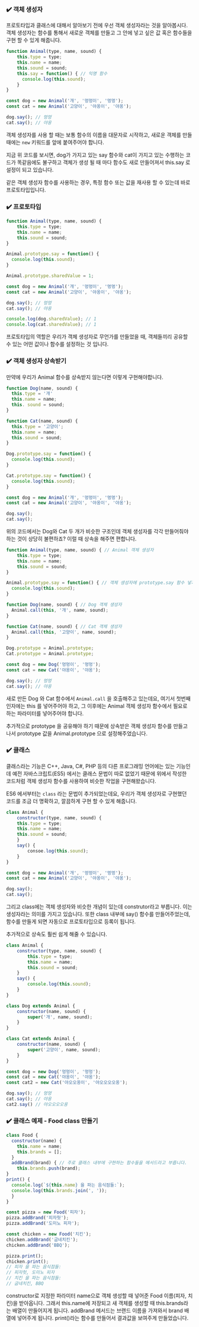 ### ✔️ 객체 생성자

프로토타입과 클래스에 대해서 알아보기 전에 우선 객체 생성자라는 것을 알아봅시다. 객체 생성자는 함수를 통해서 새로운 객체를 만들고 그 안에 넣고 싶은 값 혹은 함수들을 구현 할 수 있게 해줍니다.

```jsx
function Animal(type, name, sound) {
    this.type = type;
    this.name = name;
    this.sound = sound;
    this.say = function() { // 익명 함수
      console.log(this.sound);
    }
}

const dog = new Animal('개', '멍멍이', '멍멍');
const cat = new Animal('고양이', '야옹이', '야옹');

dog.say(); // 멍멍
cat.say(); // 야옹
```

객체 생성자를 사용 할 때는 보통 함수의 이름을 대문자로 시작하고, 새로운 객체를 만들 때에는 `new` 키워드를 앞에 붙여주어야 합니다.

지금 위 코드를 보시면, dog가 가지고 있는 say 함수와 cat이 가지고 있는 수행하는 코드가 똑같음에도 불구하고 객체가 생성 될 때 마다 함수도 새로 만들어져서 this.say 로 설정이 되고 있습니다. 

같은 객체 생성자 함수를 사용하는 경우, 특정 함수 또는 값을 재사용 할 수 있는데 바로 프로토타입입니다.

### ✔️ 프로토타입

```jsx
function Animal(type, name, sound) {
    this.type = type;
    this.name = name;
    this.sound = sound;
}

Animal.prototype.say = function() {
  console.log(this.sound);
}

Animal.prototype.sharedValue = 1;

const dog = new Animal('개', '멍멍이', '멍멍');
const cat = new Animal('고양이', '야옹이', '야옹');

dog.say(); // 멍멍
cat.say(); // 야옹

console.log(dog.sharedValue); // 1
console.log(cat.sharedValue); // 1
```

프로토타입의 역할은 우리가 객체 생성자로 무언가를 만들었을 때, 객체들끼리 공유할 수 있는 어떤 값이나 함수를 설정하는 것 입니다. 

### ✔️ 객체 생성자 상속받기

만약에 우리가 Animal 함수를 상속받지 않는다면 이렇게 구현해야합니다. 

```jsx
function Dog(name, sound) {
  this.type = '개'
  this.name = name;
  this. sound = sound;
}

function Cat(name, sound) {
  this.type = '고양이';
  this.name = name;
  this.sound = sound;
}

Dog.prototype.say = function() {
  console.log(this.sound);
}

Cat.prototype.say = function() {
  console.log(this.sound);
}

const dog = new Animal('개', '멍멍이', '멍멍');
const cat = new Animal('고양이', '야옹이', '야옹');

dog.say();
cat.say();
```

위의 코드에서는 Dog와 Cat 두 개가 비슷한 구조인데 객체 생성자를 각각 만들어줘야하는 것이 상당히 불편하죠? 이럴 때 상속을 해주면 편합니다. 

```jsx
function Animal(type, name, sound) { // Animal 객체 생성자
    this.type = type;
    this.name = name;
    this.sound = sound;
}

Animal.prototype.say = function() { // 객체 생성자에 prototype.say 함수 넣기
  console.log(this.sound);
}

function Dog(name, sound) { // Dog 객체 생성자 
  Animal.call(this, '개', name, sound);
}

function Cat(name, sound) { // Cat 객체 생성자
  Animal.call(this, '고양이', name, sound);
}

Dog.prototype = Animal.prototype;
Cat.prototype = Animal.prototype;

const dog = new Dog('멍멍이', '멍멍');
const cat = new Cat('야옹이', '야옹');

dog.say(); // 멍멍
cat.say(); // 야옹
```

새로 만든 Dog 와 Cat 함수에서 `Animal.call` 을 호출해주고 있는데요, 여기서 첫번째 인자에는 this 를 넣어주어야 하고, 그 이후에는 Animal 객체 생성자 함수에서 필요로 하는 파라미터를 넣어주어야 합니다.

추가적으로 prototype 을 공유해야 하기 때문에 상속받은 객체 생성자 함수를 만들고 나서 prototype 값을 Animal.prototype 으로 설정해주었습니다.

### ✔️ 클래스

클래스라는 기능은 C++, Java, C#, PHP 등의 다른 프로그래밍 언어에는 있는 기능인데 예전 자바스크립트(ES5) 에서는 클래스 문법이 따로 없었기 때문에 위에서 작성한 코드처럼 객체 생성자 함수를 사용하여 비슷한 작업을 구현해왔습니다.

ES6 에서부터는 `class` 라는 문법이 추가되었는데요, 우리가 객체 생성자로 구현했던 코드를 조금 더 명확하고, 깔끔하게 구현 할 수 있게 해줍니다. 

```jsx
class Animal {
    constructor(type, name, sound) {
    this.type = type;
    this.name = name;
    this.sound = sound;
    }
    say() {
        consoe.log(this.sound);
    }
}

const dog = new Animal('개', '멍멍이', '멍멍');
const cat = new Animal('고양이', '야옹이', '야옹');

dog.say();
cat.say();
```

그리고 class에는 객체 생성자와 비슷한 개념이 있는데 construtor라고 부릅니다. 이는 생성자라는 의미를 가지고 있습니다. 또한 class 내부에 say() 함수를 만들어주었는데, 함수를 만들게 되면 자동으로 프로토타입으로 등록이 됩니다. 

추가적으로 상속도 훨씬 쉽게 해줄 수 있습니다.

```jsx
class Animal {
    constructor(type, name, sound) {
        this.type = type;
        this.name = name;
        this.sound = sound;
    }
    say() {
        console.log(this.sound);
    }
}

class Dog extends Animal {
    constructor(name, sound) {
        super('개', name, sound);    
    }
}

class Cat extends Animal {
    constructor(name, sound) {
        super('고양이', name, sound);
    }
}

const dog = new Dog('멍멍이', '멍멍');
const cat = new Cat('야옹이', '야옹');
const cat2 = new Cat('야오오옹이', '야오오오오옹');

dog.say(); // 멍멍
cat.say(); // 야옹
cat2.say() // 야오오오오옹
```

### ✔️ 클래스 예제 - Food class 만들기

```jsx
class Food {
  constructor(name) {
    this.name = name;
    this.brands = [];
  }
  addBrand(brand) { // 주로 클래스 내부에 구현하는 함수들을 메서드라고 부릅니다. 
    this.brands.push(brand);
}
print() {
  console.log(`${this.name} 을 파는 음식점들:`);
  console.log(this.brands.join(', '));
  }
}

const pizza = new Food('피자');
pizza.addBrand('피자헛');
pizza.addBrand('도미노 피자');

const chicken = new Food('치킨');
chicken.addBrand('굽네치킨');
chicken.addBrand('BBQ');

pizza.print();
chicken.print();
// 피자 을 파는 음식점들:
// 피자헛, 도미노 피자
// 치킨 을 파는 음식점들:
// 굽네치킨, BBQ
```

constructor로 지정한 파라미터 name으로 객체 생성할 때 넣어준 Food 이름(피자, 치킨)을 받아옵니다. 그래서 this.name에 저장되고 새 객체를 생성할 때 this.brands라는 배열이 만들어지게 됩니다. addBrand 메서드는 브랜드 이름을 가져와서 brand 배열에 넣어주게 됩니다. print()라는 함수를 만들어서 결과값을 보여주게 만들었습니다.
